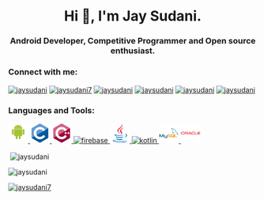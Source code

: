 <h1 align="center">Hi 👋, I'm Jay Sudani.</h1>
<h3 align="center">Android Developer, Competitive Programmer and Open source enthusiast.</h3>



<h3 align="left">Connect with me:</h3>
<p align="left">
<a href="https://dev.to/jaysudani" target="blank"><img align="center" src="https://raw.githubusercontent.com/rahuldkjain/github-profile-readme-generator/master/src/images/icons/Social/devto.svg" alt="jaysudani" height="30" width="40" /></a>
<a href="https://twitter.com/jaysudani7" target="blank"><img align="center" src="https://raw.githubusercontent.com/rahuldkjain/github-profile-readme-generator/master/src/images/icons/Social/twitter.svg" alt="jaysudani7" height="30" width="40" /></a>
<a href="https://linkedin.com/in/jaysudani" target="blank"><img align="center" src="https://raw.githubusercontent.com/rahuldkjain/github-profile-readme-generator/master/src/images/icons/Social/linked-in-alt.svg" alt="jaysudani" height="30" width="40" /></a>
<a href="https://www.codechef.com/users/jaysudani" target="blank"><img align="center" src="https://cdn.jsdelivr.net/npm/simple-icons@3.1.0/icons/codechef.svg" alt="jaysudani" height="30" width="40" /></a>
<a href="https://codeforces.com/profile/jaysudani" target="blank"><img align="center" src="https://raw.githubusercontent.com/rahuldkjain/github-profile-readme-generator/master/src/images/icons/Social/codeforces.svg" alt="jaysudani" height="30" width="40" /></a>
<a href="https://www.leetcode.com/jaysudani" target="blank"><img align="center" src="https://raw.githubusercontent.com/rahuldkjain/github-profile-readme-generator/master/src/images/icons/Social/leet-code.svg" alt="jaysudani" height="30" width="40" /></a>
</p>

<h3 align="left">Languages and Tools:</h3>
<p align="left"> <a href="https://developer.android.com" target="_blank" rel="noreferrer"> <img src="https://raw.githubusercontent.com/devicons/devicon/master/icons/android/android-original-wordmark.svg" alt="android" width="40" height="40"/> </a> <a href="https://www.cprogramming.com/" target="_blank" rel="noreferrer"> <img src="https://raw.githubusercontent.com/devicons/devicon/master/icons/c/c-original.svg" alt="c" width="40" height="40"/> </a> <a href="https://www.w3schools.com/cpp/" target="_blank" rel="noreferrer"> <img src="https://raw.githubusercontent.com/devicons/devicon/master/icons/cplusplus/cplusplus-original.svg" alt="cplusplus" width="40" height="40"/> </a> <a href="https://firebase.google.com/" target="_blank" rel="noreferrer"> <img src="https://www.vectorlogo.zone/logos/firebase/firebase-icon.svg" alt="firebase" width="40" height="40"/> </a> <a href="https://www.java.com" target="_blank" rel="noreferrer"> <img src="https://raw.githubusercontent.com/devicons/devicon/master/icons/java/java-original.svg" alt="java" width="40" height="40"/> </a> <a href="https://kotlinlang.org" target="_blank" rel="noreferrer"> <img src="https://www.vectorlogo.zone/logos/kotlinlang/kotlinlang-icon.svg" alt="kotlin" width="40" height="40"/> </a> <a href="https://www.mysql.com/" target="_blank" rel="noreferrer"> <img src="https://raw.githubusercontent.com/devicons/devicon/master/icons/mysql/mysql-original-wordmark.svg" alt="mysql" width="40" height="40"/> </a> <a href="https://www.oracle.com/" target="_blank" rel="noreferrer"> <img src="https://raw.githubusercontent.com/devicons/devicon/master/icons/oracle/oracle-original.svg" alt="oracle" width="40" height="40"/> </a> </p>

<p>&nbsp;<img align="center" src="https://github-readme-stats.vercel.app/api?username=jaysudani&show_icons=true&locale=en" alt="jaysudani" /></p>
<p align="left"> <img src="https://komarev.com/ghpvc/?username=jaysudani&label=Profile%20views&color=0e75b6&style=flat" alt="jaysudani" /> </p>

<p align="left"> <a href="https://twitter.com/jaysudani7" target="blank"><img src="https://img.shields.io/twitter/follow/jaysudani7?logo=twitter&style=for-the-badge" alt="jaysudani7" /></a> </p>
